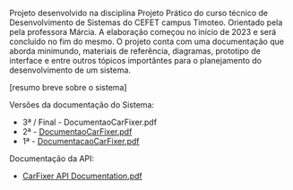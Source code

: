 Projeto desenvolvido na disciplina Projeto Prático do curso técnico de Desenvolvimento de Sistemas do CEFET campus Timoteo. Orientado pela pela professora Márcia.
A elaboração começou no início de 2023 e será concluído no fim do mesmo. O projeto conta com uma documentação que aborda minimundo, materiais de referência, diagramas, prototipo de interface e entre outros tópicos importântes para o planejamento do desenvolvimento de um sistema.

[resumo breve sobre o sistema]

Versões da documentação do Sistema:
- 3ª / Final - DocumentaoCarFixer.pdf
- 2ª - [DocumentaoCarFixer.pdf](https://github.com/guigann/CarFixer/files/13216341/Documentao_CarFixer.pdf)
- 1ª - [DocumentacaoCarFixer.pdf](https://github.com/guigann/CarFixer/files/13216331/DocumentacaoPPCarFixer.1.pdf)



Documentação da API:
- [CarFixer API Documentation.pdf](https://github.com/guigann/CarFixer/files/12089691/CarFixer.API.Documentation.pdf)
